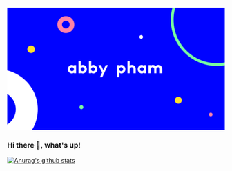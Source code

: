 ![Fun Little Banner](/images/banner.png)

### Hi there 👋, what's up!

[![Anurag's github stats](https://github-readme-stats.vercel.app/api?username=abpham&theme=buefy&count_private=true)](https://github.com/anuraghazra/github-readme-stats)

<!--
**abpham/abpham** is a ✨ _special_ ✨ repository because its `README.md` (this file) appears on your GitHub profile.

Here are some ideas to get you started:

- 🔭 I’m currently working on ...
- 🌱 I’m currently learning ...
- 👯 I’m looking to collaborate on ...
- 🤔 I’m looking for help with ...
- 💬 Ask me about ...
- 📫 How to reach me: ...
- 😄 Pronouns: ...
- ⚡ Fun fact: ...
-->
